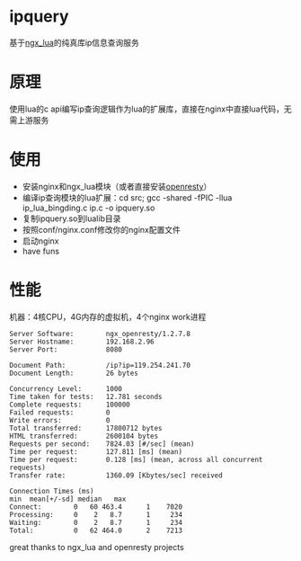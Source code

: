 ipquery
=======
基于[ngx\_lua](http://wiki.nginx.org/HttpLuaModule)的纯真库ip信息查询服务

原理
=======
使用lua的c api编写ip查询逻辑作为lua的扩展库，直接在nginx中直接lua代码，无需上游服务

使用
=======
* 安装nginx和ngx\_lua模块（或者直接安装[openresty](http://openresty.org/)）
* 编译ip查询模块的lua扩展：cd src; gcc -shared -fPIC -llua ip_lua_bingding.c ip.c -o ipquery.so
* 复制ipquery.so到lualib目录
* 按照conf/nginx.conf修改你的nginx配置文件
* 启动nginx
* have funs

性能
=======
机器：4核CPU，4G内存的虚拟机，4个nginx work进程
    
    Server Software:        ngx_openresty/1.2.7.8
    Server Hostname:        192.168.2.96
    Server Port:            8080
    
    Document Path:          /ip?ip=119.254.241.70
    Document Length:        26 bytes
    
    Concurrency Level:      1000
    Time taken for tests:   12.781 seconds
    Complete requests:      100000
    Failed requests:        0
    Write errors:           0
    Total transferred:      17800712 bytes
    HTML transferred:       2600104 bytes
    Requests per second:    7824.03 [#/sec] (mean)
    Time per request:       127.811 [ms] (mean)
    Time per request:       0.128 [ms] (mean, across all concurrent requests)
    Transfer rate:          1360.09 [Kbytes/sec] received

    Connection Times (ms)
    min  mean[+/-sd] median   max
    Connect:        0   60 463.4      1    7020
    Processing:     0    2   8.7      1     234
    Waiting:        0    2   8.7      1     234
    Total:          0   62 464.0      2    7213

great thanks to ngx\_lua and openresty projects

